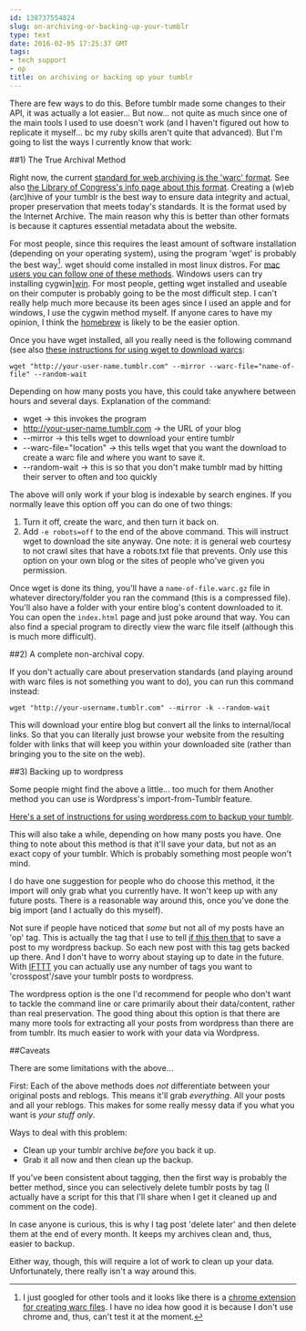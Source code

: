 ```yaml
---
id: 138737554824
slug: on-archiving-or-backing-up-your-tumblr
type: text
date: 2016-02-05 17:25:37 GMT
tags:
- tech support
- op
title: on archiving or backing up your tumblr
---
```

There are few ways to do this. Before tumblr made some changes to their API, it was actually a lot easier... But now... not quite as much since one of the main tools I used to use doesn't work (and I haven't figured out how to replicate it myself... bc my ruby skills aren't quite that advanced). But I'm going to list the ways I currently know that work:

<!-- more -->

##1) The True Archival Method

Right now, the current [standard for web archiving is the 'warc' format][warciso]. See also [the Library of Congress's info page about this format][warclc]. Creating a (w)eb (arc)hive of your tumblr is the best way to ensure data integrity and actual, proper preservation that meets today's standards. It is the format used by the Internet Archive. The main reason why this is better than other formats is because it captures essential metadata about the website.

For most people, since this requires the least amount of software installation (depending on your operating system), using the program 'wget' is probably the best way[^ext]. wget should come installed in most linux distros. For [mac users you can follow one of these methods][mac]. Windows users can try installing cygwin][win]. For most people, getting wget installed and useable on their computer is probably going to be the most difficult step. I can't really help much more because its been ages since I used an apple and for windows, I use the cygwin  method myself. If anyone cares to have my opinion, I think the [homebrew][brew] is likely to be the easier option.

Once you have wget installed, all you really need is the following command (see also [these instructions for using wget to download warcs][instruct]:

`wget "http://your-user-name.tumblr.com" --mirror --warc-file="name-of-file" --random-wait`

Depending on how many posts you have, this could take anywhere between hours and several days. Explanation of the command:

- wget -> this invokes the program
- http://your-user-name.tumblr.com -> the URL of your blog
- --mirror -> this tells wget to download your entire tumblr
- --warc-file="location" -> this tells wget that you want the download to create a warc file and where you want to save it.
- --random-wait -> this is so that you don't make tumblr mad by hitting their server to often and too quickly

The above will only work if your blog is indexable by search engines. If you normally leave this option off you can do one of two things:

1. Turn it off, create the warc, and then turn it back on.
2. Add `-e robots=off` to the end of the above command. This will instruct wget to download the site anyway. One note: it is general web courtesy to not crawl sites that have a robots.txt file that prevents. Only use this option on your own blog or the sites of people who've given you permission.

Once wget is done its thing, you'll have a `name-of-file.warc.gz` file in whatever directory/folder you ran the command (this is a compressed file). You'll also have a folder with your entire blog's content downloaded to it. You can open the `index.html` page and just poke around that way. You can also find a special program to directly view the warc file itself (although this is much more difficult).

##2) A complete non-archival copy.

If you don't actually care about preservation standards (and playing around with warc files is not something you want to do), you can run this command instead:

`wget "http://your-username.tumblr.com" --mirror -k --random-wait`

This will download your entire blog but convert all the links to internal/local links. So that you can literally just browse your website from the resulting folder with links that will keep you within your downloaded site (rather than bringing you to the site on the web).

##3) Backing up to wordpress

Some people might find the above a little... too much for them Another method you can use is Wordpress's import-from-Tumblr feature. 

[Here's a set of instructions for using wordpress.com to backup your tumblr][word].

This will also take a while, depending on how many posts you have. One thing to note about this method is that it'll save your data, but not as an exact copy of your tumblr. Which is probably something most people won't mind.

I do have one suggestion for people who do choose this method, it the import will only grab what you currently have. It won't keep up with any future posts. There is a reasonable way around this, once you've done the big import (and I actually do this myself).

Not sure if people have noticed that *some* but not all of my posts have an 'op' tag. This is actually the tag that I use to tell [if this then that][if] to save a post to my wordpress backup. So each new post with this tag gets backed up there. And I don't have to worry about staying up to date in the future. With [IFTTT][if] you can actually use any number of tags you want to 'crosspost'/save your tumblr posts to wordpress.

The wordpress option is the one I'd recommend for people who don't want to tackle the command line or care primarily about their data/content, rather than real preservation. The good thing about this option is that there are many more tools for extracting all your posts from wordpress than there are from tumblr. Its much easier to work with your data via Wordpress.

##Caveats

There are some limitations with the above...

First: Each of the above methods does *not* differentiate between your original posts and reblogs. This means it'll grab *everything*. All your posts and all your reblogs. This makes for some really messy data if you what you want is *your stuff only*.

Ways to deal with this problem:

- Clean up your tumblr archive *before* you back it up.
- Grab it all now and then clean up the backup.

If you've been consistent about tagging, then the first way is probably the better method, since you can selectively delete tumblr posts by tag (I actually have a script for this that I'll share when I get it cleaned up and comment on the code). 

In case anyone is curious, this is why I tag post 'delete later' and then delete them at the end of every month. It keeps my archives clean and, thus, easier to backup.

Either way, though, this will require a lot of work to clean up your data. Unfortunately, there really isn't a way around this.

[^ext]: I just googled for other tools and it looks like there is a [chrome extension for creating warc files](http://warcreate.com/). I have no idea how good it is because I don't use chrome and, thus, can't test it at the moment.

[warciso]: http://www.iso.org/iso/catalogue_detail.htm?csnumber=44717
[warclc]: http://www.digitalpreservation.gov/formats/fdd/fdd000236.shtml
[mac]: http://coolestguidesontheplanet.com/install-and-configure-wget-on-os-x/
[win]: https://cygwin.com/install.html
[brew]: http://brew.sh/
[instruct]: http://www.archiveteam.org/index.php?title=Wget_with_WARC_output
[word]: http://quickguide.tumblr.com/post/39780378703/backing-up-your-tumblr-blog-to-wordpress
[if]: https://ifttt.com